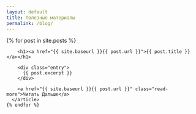 ```yaml
---
layout: default
title: Полезные материалы
permalink: /blog/
---
```


<div class="margin"></div>

<div id="main" role="main" class="container">
  <div class="posts">
    {% for post in site.posts %}
      <article class="post">

        <h1><a href="{{ site.baseurl }}{{ post.url }}">{{ post.title }}</a></h1>

        <div class="entry">
          {{ post.excerpt }}
        </div>

        <a href="{{ site.baseurl }}{{ post.url }}" class="read-more">Читать Дальше</a>
      </article>
    {% endfor %}
  </div>
</div>

<div class="margin"></div>
